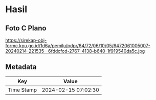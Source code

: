 # Hasil

## Foto C Plano

https://sirekap-obj-formc.kpu.go.id/1d6a/pemilu/pdpr/64/72/06/10/05/6472061005007-20240214-221535--6fddcfcd-2767-4138-b640-1f919540da5c.jpg


## Metadata

| Key        | Value               |
| ---------- | ------------------- |
| Time Stamp | 2024-02-15 07:02:30 |



